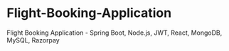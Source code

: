 # Flight-Booking-Application
Flight Booking Application - Spring Boot, Node.js, JWT, React, MongoDB, MySQL, Razorpay
